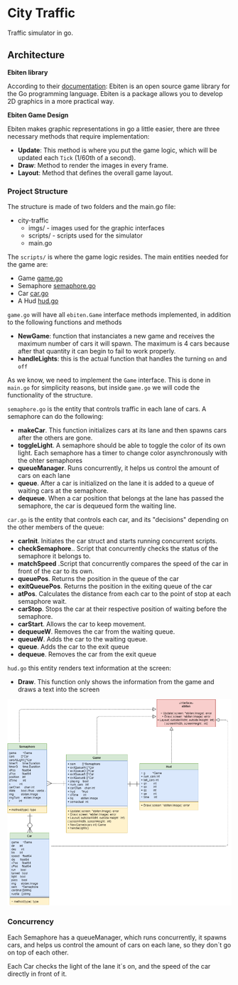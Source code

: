 # City Traffic

Traffic simulator in go.

## Architecture
**Ebiten library**

According to their [documentation](https://github.com/hajimehoshi/ebiten/): Ebiten is an open source game library for the Go programming language. Ebiten is a package allows you to  develop 2D graphics in a more practical way.

**Ebiten Game Design**

Ebiten makes graphic representations in go a little easier, there are three necessary methods that require implementation:

* **Update**: This method is where you put the game logic, which will be updated each `Tick` (1/60th of a second).
* **Draw**: Method to render the images in every frame. 
* **Layout**: Method that defines the overall game layout.


### Project Structure
The structure is made of two folders and the main.go file: 

* city-traffic 
    * imgs/ - images used for the graphic interfaces
    * scripts/ - scripts used for the simulator
    * main.go


The `scripts/` is where the game logic resides. The main entities needed for the game are:
* Game [game.go](https://github.com/AndreCalderonB/ProyectoFinalPA/blob/master/city-traffic/scripts/game.go)
* Semaphore [semaphore.go](https://github.com/AndreCalderonB/ProyectoFinalPA/blob/master/city-traffic/scripts/semaphore.go)
* Car [car.go](https://github.com/AndreCalderonB/ProyectoFinalPA/blob/master/city-traffic/scripts/car.go)
* A Hud [hud.go](https://github.com/AndreCalderonB/ProyectoFinalPA/blob/master/city-traffic/scripts/hud.go)

`game.go` will have all `ebiten.Game` interface methods implemented, in addition to the following functions and methods 
* **NewGame**: function that instanciates a new game and receives the maximum number of cars it will spawn. The maximum is 4 cars because after that quantity it can begin to fail to work properly.
* **handleLights**: this is the actual function that handles the turning `on` and `off`

As we know, we need to implement the `Game` interface. This is done in `main.go` for simplicity reasons, but inside `game.go` we will code the functionality of the structure.

`semaphore.go` is the entity that controls traffic in each lane of cars. A semaphore can do the following:
* **makeCar**. This function initializes cars at its lane and then spawns cars after the others are gone.
* **toggleLight**. A semaphore should be able to toggle the color of its own light. Each semaphore has a timer to change color asynchronously with the ohter semaphores
* **queueManager**. Runs concurrently, it helps us control the amount of cars on each lane
* **queue**. After a car is initialized on the lane it is added to a queue of waiting cars at the semaphore.
* **dequeue**. When a car position that belongs at the lane has passed the semaphore, the car is dequeued form the waiting line.

`car.go` is the entity that controls each car, and its "decisions" depending on the other members of the queue:
* **carInit**. Initiates the car struct and starts running concurrent scripts.
* **checkSemaphore**.. Script that concurrently checks the status of the semaphore it belongs to.
* **matchSpeed** .Script that concurrently compares the speed of the car in front of the car to its own.
* **queuePos**. Returns the position in the queue of the car
* **exitQueuePos**. Returns the position in the exiting queue of the car
* **atPos**. Calculates the distance from each car to the point of stop at each semaphore wait.
* **carStop**. Stops the car at their respective position of waiting before the semaphore.
* **carStart**. Allows the car to keep movement.
* **dequeueW**. Removes the car from the waiting queue.
* **queueW**. Adds the car to the waiting queue.
* **queue**. Adds the car to the exit queue
* **dequeue**. Removes the car from the exit queue


`hud.go` this entity renders text information at the screen:
* **Draw**. This function only shows the information from the game and draws a text into the screen

![uml](uml-city-traffic.png)

### Concurrency

Each Semaphore has a queueManager, which runs concurrently, it spawns cars, and helps us control the amount of cars on each lane, so they don´t go on top of each other.

Each Car checks the light of the lane it´s on, and the speed of the car directly in front of it.

